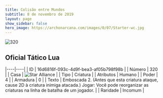 ```yaml
---
title: Colisão entre Mundos
subtitle: 8 de novembro de 2019
layout: page
show_sidebar: false
hero_image: https://archonarcana.com/images/0/07/Starter-wc.jpg
---
```


![320](https://cdn.keyforgegame.com/media/card_front/pt/452_320_CH7J685V8RVW_pt.png)

## Oficial Tático Lua

|----|----|
| ID | 16d6816f-093c-4d9f-bea3-af05b798f98b |
| Número | 320 |
| Casa | ![Star Alliance](https://archonarcana.com/images/thumb/7/7d/Star_Alliance.png/22px-Star_Alliance.png "Aliança Estelar") |
| Tipo | Criatura |
| Atributos | Humano |
| Poder | 4 |
| Armadura | 0 |
| Texto | Emboscada 2. (Antes que esta criatura ataque, cause 2D à criatura inimiga atacada.)  Jogar: Você pode reorganizar as criaturas na linha de batalha de um jogador. |
| Raridade | Incomum |

